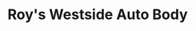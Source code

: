 ---
title: "Roy's Westside Auto Body"
url: /rapid-city/roys-westside-auto-body/
shop: Autowerkstatt
---